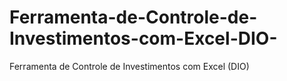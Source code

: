 # Ferramenta-de-Controle-de-Investimentos-com-Excel-DIO-
Ferramenta de Controle de Investimentos com Excel (DIO)
